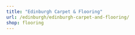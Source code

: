 ```yaml
---
title: "Edinburgh Carpet & Flooring"
url: /edinburgh/edinburgh-carpet-and-flooring/
shop: flooring
---
```

